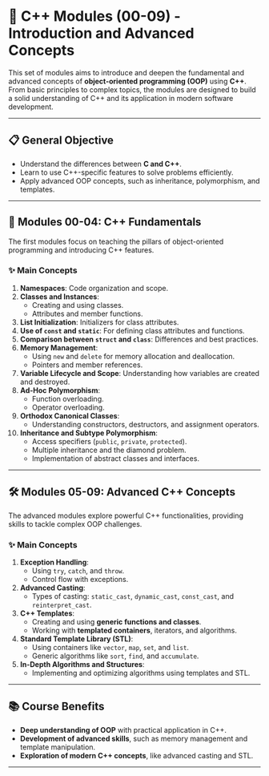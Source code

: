# 🚀 C++ Modules (00-09) - Introduction and Advanced Concepts

This set of modules aims to introduce and deepen the fundamental and advanced concepts of **object-oriented programming (OOP)** using **C++**. From basic principles to complex topics, the modules are designed to build a solid understanding of C++ and its application in modern software development.

---

## 📋 General Objective

- Understand the differences between **C and C++**.  
- Learn to use C++-specific features to solve problems efficiently.  
- Apply advanced OOP concepts, such as inheritance, polymorphism, and templates.  

---

## 🧩 Modules 00-04: C++ Fundamentals

The first modules focus on teaching the pillars of object-oriented programming and introducing C++ features.

### ✨ Main Concepts
1. **Namespaces**: Code organization and scope.  
2. **Classes and Instances**:  
   - Creating and using classes.  
   - Attributes and member functions.  
3. **List Initialization**: Initializers for class attributes.  
4. **Use of `const` and `static`**: For defining class attributes and functions.  
5. **Comparison between `struct` and `class`**: Differences and best practices.  
6. **Memory Management**:  
   - Using `new` and `delete` for memory allocation and deallocation.  
   - Pointers and member references.  
7. **Variable Lifecycle and Scope**: Understanding how variables are created and destroyed.  
8. **Ad-Hoc Polymorphism**:  
   - Function overloading.  
   - Operator overloading.  
9. **Orthodox Canonical Classes**:  
   - Understanding constructors, destructors, and assignment operators.  
10. **Inheritance and Subtype Polymorphism**:  
    - Access specifiers (`public`, `private`, `protected`).  
    - Multiple inheritance and the diamond problem.  
    - Implementation of abstract classes and interfaces.  

---

## 🛠️ Modules 05-09: Advanced C++ Concepts

The advanced modules explore powerful C++ functionalities, providing skills to tackle complex OOP challenges.

### ✨ Main Concepts
1. **Exception Handling**:  
   - Using `try`, `catch`, and `throw`.  
   - Control flow with exceptions.  
2. **Advanced Casting**:  
   - Types of casting: `static_cast`, `dynamic_cast`, `const_cast`, and `reinterpret_cast`.  
3. **C++ Templates**:  
   - Creating and using **generic functions and classes**.  
   - Working with **templated containers**, iterators, and algorithms.  
4. **Standard Template Library (STL)**:  
   - Using containers like `vector`, `map`, `set`, and `list`.  
   - Generic algorithms like `sort`, `find`, and `accumulate`.  
5. **In-Depth Algorithms and Structures**:  
   - Implementing and optimizing algorithms using templates and STL.  

---

## 📚 Course Benefits

- **Deep understanding of OOP** with practical application in C++.  
- **Development of advanced skills**, such as memory management and template manipulation.  
- **Exploration of modern C++ concepts**, like advanced casting and STL.  

---


